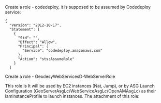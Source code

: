 Create a role - codedeploy, it is supposed to be assumed by Codedeploy service:

```
{
  "Version": "2012-10-17",
  "Statement": [
    {
      "Sid": "",
      "Effect": "Allow",
      "Principal": {
        "Service": "codedeploy.amazonaws.com"
      },
      "Action": "sts:AssumeRole"
    }
  ]

```

Create a role - GeodesyWebServicesD-WebServerRole

This role is It will be used by EC2 instances \(Nat, Jump\), or by ASG Launch Configuration \(GeoServerAsgLc/WebServiceAsgLc/OpenAMAsgLc\) as their IamInstanceProfile to launch instances. The attachment of this role:






